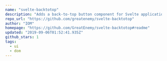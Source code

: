 ```yaml
---
name: "svelte-backtotop"
description: "Adds a back-to-top button component for Svelte applications."
repo_url: "https://github.com/greatenemy/svelte-backtotop"
author: "IOM"
homepage: "https://github.com/GreatEnemy/svelte-backtotop#readme"
updated: "2019-09-06T01:52:41.935Z"
github_stars: 1
tags: 
  - ui
  - dom
---
```


